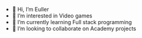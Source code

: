- 👋 Hi, I’m Euller
- 👀 I’m interested in Video games
- 🌱 I’m currently learning Full stack programming
- 💞️ I’m looking to collaborate on Academy projects

<!---
eullerlocs/eullerlocs is a ✨ special ✨ repository because its `README.md` (this file) appears on your GitHub profile.
You can click the Preview link to take a look at your changes.
--->
